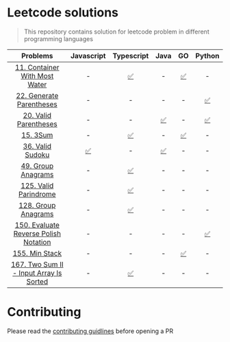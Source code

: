 # Leetcode solutions

> This repository contains solution for leetcode problem in different programming languages

|                                                **Problems**                                                |                                     **Javascript**                                     |                                               **Typescript**                                               |                                            **Java**                                             |                                               **GO**                                                |                                                   **Python**                                                    |
| :--------------------------------------------------------------------------------------------------------: | :------------------------------------------------------------------------------------: | :--------------------------------------------------------------------------------------------------------: | :---------------------------------------------------------------------------------------------: | :-------------------------------------------------------------------------------------------------: | :-------------------------------------------------------------------------------------------------------------: |
|         [11. Container With Most Water](https://leetcode.com/problems/container-with-most-water/)          |                                           -                                            |               [✅](https://github.com/bytesbanana/leetcode/blob/main/15.3sum/ts/solution.ts)               |                                                -                                                | [✅](https://github.com/bytesbanana/leetcode/blob/main/11.container-with-most-water/go/solution.go) |                                                        -                                                        |
|              [22. Generate Parentheses](https://leetcode.com/problems/generate-parentheses/)               |                                           -                                            |                                                     -                                                      |                                                -                                                |                                                  -                                                  |       [✅](https://github.com/bytesbanana/leetcode/blob/main/22.generate-parentheses/python/solution.ts)        |
|                 [20. Valid Parentheses](https://leetcode.com/problems/valid-parentheses/)                  |                                           -                                            |                                                     -                                                      | [✅](https://github.com/bytesbanana/leetcode/blob/main/20.valid-parentheses/java/Solution.java) |                                                  -                                                  |         [✅](https://github.com/bytesbanana/leetcode/blob/main/20.valid-parentheses/python/solution.py)         |
|                               [15. 3Sum](https://leetcode.com/problems/3sum)                               |                                           -                                            |               [✅](https://github.com/bytesbanana/leetcode/blob/main/15.3sum/ts/solution.ts)               |                                                -                                                |           [✅](https://github.com/bytesbanana/leetcode/blob/main/15.3sum/go/solution.go)            |                                                        -                                                        |
|                      [36. Valid Sudoku](https://leetcode.com/problems/valid-sudoku/)                       | [✅](https://github.com/bytesbanana/leetcode/blob/main/36.valid-sudoku/js/solution.js) |                                                     -                                                      |   [✅](https://github.com/bytesbanana/leetcode/blob/main/36.valid-sudoku/java/Solution.java)    |                                                  -                                                  |                                                        -                                                        |
|                    [49. Group Anagrams](https://leetcode.com/problems/group-anagrams/)                     |                                           -                                            |          [✅](https://github.com/bytesbanana/leetcode/blob/main/49.group-anagrams/ts/solution.ts)          |                                                -                                                |                                                  -                                                  |                                                        -                                                        |
|                  [125. Valid Parindrome](https://leetcode.com/problems/valid-palindrome/)                  |                                           -                                            |        [✅](https://github.com/bytesbanana/leetcode/blob/main/125.valid-palindrome/ts/solution.ts)         |                                                -                                                |                                                  -                                                  |                                                        -                                                        |
|             [128. Group Anagrams](https://leetcode.com/problems/longest-consecutive-sequence/)             |                                           -                                            |  [✅](https://github.com/bytesbanana/leetcode/blob/main/128.longest-consecutive-sequence/ts/solution.ts)   |                                                -                                                |                                                  -                                                  |                                                        -                                                        |
|  [150. Evaluate Reverse Polish Notation](https://leetcode.com/problems/evaluate-reverse-polish-notation/)  |                                           -                                            |                                                     -                                                      |                                                -                                                |                                                  -                                                  | [✅](https://github.com/bytesbanana/leetcode/blob/main/150.evaluate-reverse-polish-notation/python/solution.ts) |
|                         [155. Min Stack](https://leetcode.com/problems/min-stack/)                         |                                           -                                            |                                                     -                                                      |                                                -                                                |        [✅](https://github.com/bytesbanana/leetcode/blob/main/155.min-stack/go/solution.go)         |                                                        -                                                        |
| [167. Two Sum II - Input Array Is Sorted](https://leetcode.com/problems/two-sum-ii-input-array-is-sorted/) |                                           -                                            | [✅](https://github.com/bytesbanana/leetcode/blob/main/167.two-sum-2-input-array-is-sorted/ts/solution.ts) |                                                -                                                |                                                  -                                                  |                                                        -                                                        |

# Contributing

Please read the [contributing guidlines](https://github.com/bytesbanana/leetcode/blob/main/CONTRIBUTING.md) before opening a PR
